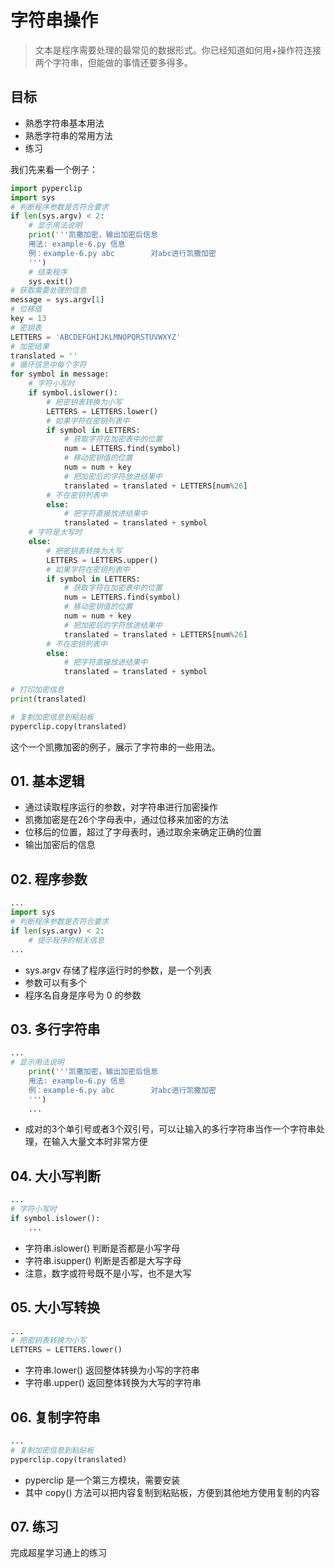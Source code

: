 # 字符串操作

> 文本是程序需要处理的最常见的数据形式。你已经知道如何用+操作符连接两个字符串，但能做的事情还要多得多。

## 目标

* 熟悉字符串基本用法
* 熟悉字符串的常用方法
* 练习

我们先来看一个例子：

```python
import pyperclip
import sys
# 判断程序参数是否符合要求
if len(sys.argv) < 2:
    # 显示用法说明
    print('''凯撒加密，输出加密后信息
    用法: example-6.py 信息
    例：example-6.py abc        对abc进行凯撒加密
    ''')
    # 结束程序
    sys.exit()
# 获取需要处理的信息
message = sys.argv[1]
# 位移值
key = 13
# 密钥表
LETTERS = 'ABCDEFGHIJKLMNOPQRSTUVWXYZ'
# 加密结果
translated = ''
# 循环信息中每个字符
for symbol in message:
    # 字符小写时
    if symbol.islower():
        # 把密钥表转换为小写
        LETTERS = LETTERS.lower()
        # 如果字符在密钥列表中
        if symbol in LETTERS:
            # 获取字符在加密表中的位置
            num = LETTERS.find(symbol)
            # 移动密钥值的位置
            num = num + key
            # 把加密后的字符放进结果中
            translated = translated + LETTERS[num%26]
        # 不在密钥列表中
        else:
            # 把字符直接放进结果中
            translated = translated + symbol
    # 字符是大写时
    else:
        # 把密钥表转换为大写
        LETTERS = LETTERS.upper()
        # 如果字符在密钥列表中
        if symbol in LETTERS:
            # 获取字符在加密表中的位置
            num = LETTERS.find(symbol)
            # 移动密钥值的位置
            num = num + key
            # 把加密后的字符放进结果中
            translated = translated + LETTERS[num%26]
        # 不在密钥列表中
        else:
            # 把字符直接放进结果中
            translated = translated + symbol

# 打印加密信息
print(translated)

# 复制加密信息到粘贴板
pyperclip.copy(translated)
```
这个一个凯撒加密的例子，展示了字符串的一些用法。

## 01. 基本逻辑

- 通过读取程序运行的参数，对字符串进行加密操作
- 凯撒加密是在26个字母表中，通过位移来加密的方法
- 位移后的位置，超过了字母表时，通过取余来确定正确的位置
- 输出加密后的信息

## 02. 程序参数
```python
...
import sys
# 判断程序参数是否符合要求
if len(sys.argv) < 2:
    # 提示程序的相关信息
...
```
- sys.argv 存储了程序运行时的参数，是一个列表
- 参数可以有多个
- 程序名自身是序号为 0 的参数

## 03. 多行字符串
```python
...
# 显示用法说明
    print('''凯撒加密，输出加密后信息
    用法: example-6.py 信息
    例：example-6.py abc        对abc进行凯撒加密
    ''')
    ...
```
- 成对的3个单引号或者3个双引号，可以让输入的多行字符串当作一个字符串处理，在输入大量文本时非常方便

## 04. 大小写判断
```python
...
# 字符小写时
if symbol.islower():
    ...
```
- 字符串.islower() 判断是否都是小写字母
- 字符串.isupper() 判断是否都是大写字母
- 注意，数字或符号既不是小写，也不是大写

## 05. 大小写转换
```python
...
# 把密钥表转换为小写
LETTERS = LETTERS.lower()
```
- 字符串.lower() 返回整体转换为小写的字符串
- 字符串.upper() 返回整体转换为大写的字符串

## 06. 复制字符串
```python
...
# 复制加密信息到粘贴板
pyperclip.copy(translated)
```
- pyperclip 是一个第三方模块，需要安装
- 其中 copy() 方法可以把内容复制到粘贴板，方便到其他地方使用复制的内容


## 07. 练习

完成超星学习通上的练习
